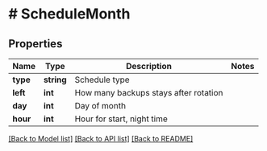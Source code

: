 # # ScheduleMonth

## Properties

Name | Type | Description | Notes
------------ | ------------- | ------------- | -------------
**type** | **string** | Schedule type |
**left** | **int** | How many backups stays after rotation |
**day** | **int** | Day of month |
**hour** | **int** | Hour for start, night time |

[[Back to Model list]](../../README.md#models) [[Back to API list]](../../README.md#endpoints) [[Back to README]](../../README.md)
